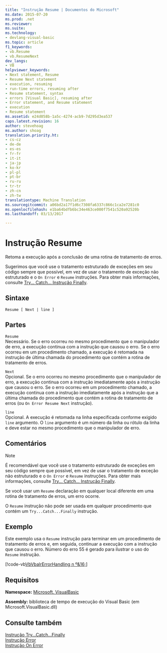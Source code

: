 ```yaml
---
title: "Instrução Resume | Documentos do Microsoft"
ms.date: 2015-07-20
ms.prod: .net
ms.reviewer: 
ms.suite: 
ms.technology:
- devlang-visual-basic
ms.topic: article
f1_keywords:
- vb.Resume
- vb.ResumeNext
dev_langs:
- VB
helpviewer_keywords:
- Next statement, Resume
- Resume Next statement
- execution, resuming
- run-time errors, resuming after
- Resume statement, syntax
- errors [Visual Basic], resuming after
- Error statement, and Resume statement
- execution
- Resume statement
ms.assetid: e24d058b-1a5c-4274-acb9-7d295d3ea537
caps.latest.revision: 16
author: stevehoag
ms.author: shoag
translation.priority.ht:
- cs-cz
- de-de
- es-es
- fr-fr
- it-it
- ja-jp
- ko-kr
- pl-pl
- pt-br
- ru-ru
- tr-tr
- zh-cn
- zh-tw
translationtype: Machine Translation
ms.sourcegitcommit: a06bd2a17f1d6c7308fa6337c866c1ca2e7281c0
ms.openlocfilehash: e1ba64bdfb6bc34e463ce000f7541c520a92520b
ms.lasthandoff: 03/13/2017

---
```

# <a name="resume-statement"></a>Instrução Resume
Retoma a execução após a conclusão de uma rotina de tratamento de erros.  
  
 Sugerimos que você use o tratamento estruturado de exceções em seu código sempre que possível, em vez de usar o tratamento de exceção não estruturado e o `On Error` e `Resume` instruções. Para obter mais informações, consulte [Try... Catch... Instrução Finally](../../../visual-basic/language-reference/statements/try-catch-finally-statement.md).  
  
## <a name="syntax"></a>Sintaxe  
  
```  
Resume [ Next | line ]  
```  
  
## <a name="parts"></a>Partes  
 `Resume`  
 Necessário. Se o erro ocorreu no mesmo procedimento que o manipulador de erro, a execução continua com a instrução que causou o erro. Se o erro ocorreu em um procedimento chamado, a execução é retomada na instrução de última chamada do procedimento que contém a rotina de tratamento de erros.  
  
 `Next`  
 Opcional. Se o erro ocorreu no mesmo procedimento que o manipulador de erro, a execução continua com a instrução imediatamente após a instrução que causou o erro. Se o erro ocorreu em um procedimento chamado, a execução continua com a instrução imediatamente após a instrução que a última chamada do procedimento que contém a rotina de tratamento de erros (ou `On Error Resume Next` instrução).  
  
 `line`  
 Opcional. A execução é retomada na linha especificada conforme exigido `line` argumento. O `line` argumento é um número da linha ou rótulo da linha e deve estar no mesmo procedimento que o manipulador de erro.  
  
## <a name="remarks"></a>Comentários  
  
> [!NOTE]
>  É recomendável que você use o tratamento estruturado de exceções em seu código sempre que possível, em vez de usar o tratamento de exceção não estruturado e o `On Error` e `Resume` instruções. Para obter mais informações, consulte [Try... Catch... Instrução Finally](../../../visual-basic/language-reference/statements/try-catch-finally-statement.md).  
  
 Se você usar um `Resume` declaração em qualquer local diferente em uma rotina de tratamento de erros, um erro ocorre.  
  
 O `Resume` instrução não pode ser usada em qualquer procedimento que contém um `Try...Catch...Finally` instrução.  
  
## <a name="example"></a>Exemplo  
 Este exemplo usa o `Resume` instrução para terminar em um procedimento de tratamento de erros e, em seguida, continuar a execução com a instrução que causou o erro. Número do erro 55 é gerado para ilustrar o uso do `Resume` instrução.  
  
 [!code-vb[VbVbalrErrorHandling n º&16;](../../../visual-basic/language-reference/statements/codesnippet/VisualBasic/resume-statement_1.vb)]  
  
## <a name="requirements"></a>Requisitos  
 **Namespace:** [Microsoft. VisualBasic](../../../visual-basic/language-reference/runtime-library-members.md)  
  
 **Assembly:** biblioteca de tempo de execução do Visual Basic (em Microsoft.VisualBasic.dll)  
  
## <a name="see-also"></a>Consulte também  
 [Instrução Try...Catch...Finally](../../../visual-basic/language-reference/statements/try-catch-finally-statement.md)   
 [Instrução Error](../../../visual-basic/language-reference/statements/error-statement.md)   
 [Instrução On Error](../../../visual-basic/language-reference/statements/on-error-statement.md)
